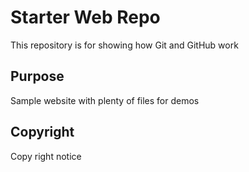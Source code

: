 # Starter Web Repo

This repository is for showing how Git and GitHub work

## Purpose

Sample website with plenty of files for demos

## Copyright

Copy right notice